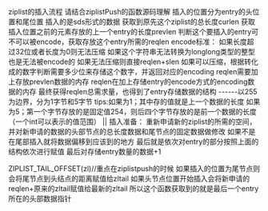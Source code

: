 ziplist的插入流程
    请结合ziplistPush的函数源码理解
插入的位置分为entry的头位置和尾位置
插入的是sds形式的数据
获取到原先这个ziplist的总长度curlen
获取插入位置之前的元素存放的上一个entry的长度prevlen
判断这个要插入的entry可不可以被encode，获取存放这个entry所需的reqlen
    encode标准：
        如果长度超过32位或者长度为0则无法压缩
        如果这个字符串无法转换为longlong类型的整型也是无法被encode的
    如果无法压缩则直接reqlen+slen
    如果可以压缩，根据转化成的数字判断需要多少位来存储这个数字，并返回对应的encoding
reqlen需要加上存放prevlen数据的内存
reqlen在加上存储entry的encode方式的encoding数据的内存
最终获得reqlen总需求量，也得到了entry存储数据的结构
    <prelen>------以255为边界，分为1字节和5字节
                  tips:如果为1；其中存的值就是上一个数据的长度
                       如果为5；第一个字节存放的是固定值254，则后四个字节存放的是前一个数据的长度（一个int可以表示的值范围）
    <prevlen>|<encoding>|<data>
插入准备：
    重新申请新的ziplist的所需的空间，并对新申请的数据的头部节点的总长度数据和尾节点的固定数据做修改
如果不是在尾部插入就将数据偏移到应该到的地方
最后就是依次对entry的部分按照上面的结构依次进行赋值
最后对存储entry数量的数据+1

ZIPLIST_TAIL_OFFSET(zl)//重点在ziplistpush的时候
如果插入的位置为尾节点则会将尾节点到头结点的距离赋值给zltail
如果头节点位置开始插入会将新申请的reqlen+原来的zltail赋值给最新的zltail
所以这个函数获取到的就是最后一个entry所在的头部数据指针
